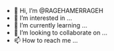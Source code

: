 - 👋 Hi, I’m @RAGEHAMERRAGEH
- 👀 I’m interested in ...
- 🌱 I’m currently learning ...
- 💞️ I’m looking to collaborate on ...
- 📫 How to reach me ...

<!---
RAGEHAMERRAGEH/RAGEHAMERRAGEH is a ✨ special ✨ repository because its `README.md` (this file) appears on your GitHub profile.
You can click the Preview link to take a look at your changes.
--->
